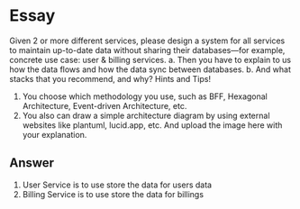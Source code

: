 # Essay
Given 2 or more different services, please design a system for all
services to maintain up-to-date data without sharing their
databases—for example, concrete use case: user & billing services.
a. Then you have to explain to us how the data flows and how the data sync between databases.
b. And what stacks that you recommend, and why?
Hints and Tips!
1. You choose which methodology you use, such as BFF, Hexagonal
Architecture, Event-driven Architecture, etc.
2. You also can draw a simple architecture diagram by using external
websites like plantuml, lucid.app, etc. And upload the image here with
your explanation.

## Answer
1. User Service is to use store the data for users data 
2. Billing Service is to use store the data for billings

